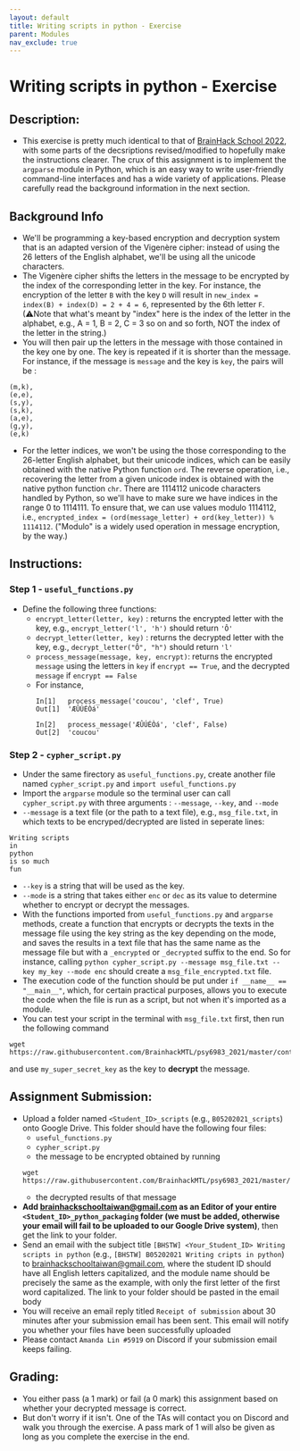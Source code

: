 ```yaml
---
layout: default
title: Writing scripts in python - Exercise
parent: Modules
nav_exclude: true
---
```


# Writing scripts in python - Exercise

## Description:

- This exercise is pretty much identical to that of [BrainHack School 2022](https://school.brainhackmtl.org/modules/python_scripts/), with some parts of the decsriptions revised/modified to hopefully make the instructions clearer. The crux of this assignment is to implement the `argparse` module in Python, which is an easy way to write user-friendly command-line interfaces and has a wide variety of applications. Please carefully read the background information in the next section.

## Background Info
- We'll be programming a key-based encryption and decryption system that is an adapted version of the Vigenère cipher: instead of using the 26 letters of the English alphabet, we'll be using all the unicode characters.
- The Vigenère cipher shifts the letters in the message to be encrypted by the index of the corresponding letter in the key. For instance, the encryption of the letter `B` with the key `D` will result in `new_index = index(B) + index(D) = 2 + 4 = 6`, represented by the 6th letter `F`. (⚠Note that what's meant by "index" here is the index of the letter in the alphabet, e.g., A = 1, B = 2, C = 3 so on and so forth, NOT the index of the letter in the string.)
- You will then pair up the letters in the message with those contained in the key one by one. The key is repeated if it is shorter than the message. For instance, if the message is `message` and the key is `key`, the pairs will be :
```
(m,k),
(e,e),
(s,y),
(s,k),
(a,e),
(g,y),
(e,k)
```
- For the letter indices, we won't be using the those corresponding to the 26-letter English alphabet, but their unicode indices, which can be easily obtained with the native Python function `ord`. The reverse operation, i.e., recovering the letter from a given unicode index is obtained with the native python function `chr`. There are 1114112 unicode characters handled by Python, so we'll have to make sure we have indices in the range 0 to 1114111. To ensure that, we can use values modulo 1114112, i.e., `encrypted_index = (ord(message_letter) + ord(key_letter)) % 1114112`. ("Modulo" is a widely used operation in message encryption, by the way.)

## Instructions:
### Step 1 - `useful_functions.py`
- Define the following three functions:
    + `encrypt_letter(letter, key)` : returns the encrypted letter with the key, e.g., `encrypt_letter('l', 'h')` should return `'Ô'`
    + `decrypt_letter(letter, key)` : returns the decrypted letter with the key, e.g., `decrypt_letter("Ô", "h")` should return `'l'`
    + `process_message(message, key, encrypt)`: returns the encrypted `message` using the letters in `key` if `encrypt == True`, and the decrypted `message` if `encrypt == False`
    + For instance,
      ```
      In[1]   process_message('coucou', 'clef', True)
      Out[1]  'ÆÛÚÉÒá'

      In[2]   process_message('ÆÛÚÉÒá', 'clef', False)
      Out[2]  'coucou'
      ```
      
### Step 2 - `cypher_script.py`
- Under the same firectory as `useful_functions.py`, create another file named `cypher_script.py` and `import useful_functions.py`
- Import the `argparse` module so the terminal user can call `cypher_script.py` with three arguments : `--message`, `--key`, and `--mode`
- `--message` is a text file (or the path to a text file), e.g., `msg_file.txt`, in which texts to be encryped/decrypted are listed in seperate lines:
```
Writing scripts
in
python
is so much
fun
```
- `--key` is a string that will be used as the key.
- `--mode` is a string that takes either `enc` or `dec` as its value to determine whether to encrypt or decrypt the messages.
- With the functions imported from `useful_functions.py` and `argparse` methods, create a function that encrypts or decrypts the texts in the message file using the key string as the key depending on the mode, and saves the results in a text file that has the same name as the message file but with a `_encrypted` or `_decrypted` suffix to the end. So for instance, calling `python cypher_script.py --message msg_file.txt --key my_key --mode enc` should create a `msg_file_encrypted.txt` file.
- The execution code of the function should be put under `if __name__ == "__main__"`, which, for certain practical purposes, allows you to execute the code when the file is run as a script, but not when it's imported as a module.
- You can test your script in the terminal with `msg_file.txt` first, then run the following command
```
wget https://raw.githubusercontent.com/BrainhackMTL/psy6983_2021/master/content/en/modules/python_scripts/message_encrypted.txt
```
and use `my_super_secret_key` as the key to **decrypt** the message.

## Assignment Submission:

- Upload a folder named `<Student_ID>_scripts` (e.g., `B05202021_scripts`) onto Google Drive. This folder should have the following four files:
    + `useful_functions.py`
    + `cypher_script.py`
    + the message to be encrypted obtained by running 
    ```
    wget https://raw.githubusercontent.com/BrainhackMTL/psy6983_2021/master/content/en/modules/python_scripts/message_encrypted.txt
    ```
    + the decrypted results of that message
- **Add brainhackschooltaiwan@gmail.com as an Editor of your entire `<Student_ID>_python_packaging` folder (we must be added, otherwise your email will fail to be uploaded to our Google Drive system)**, then get the link to your folder.
- Send an email with the subject title `[BHSTW] <Your_Student_ID> Writing scripts in python` (e.g., `[BHSTW] B05202021 Writing cripts in python`) to brainhackschooltaiwan@gmail.com, where the student ID should have all English letters capitalized, and the module name should be precisely the same as the example, with only the first letter of the first word capitalized. The link to your folder should be pasted in the email body
- You will receive an email reply titled `Receipt of submission` about 30 minutes after your submission email has been sent. This email will notify you whether your files have been successfully uploaded
- Please contact `Amanda Lin #5919` on Discord if your submission email keeps failing.

## Grading:

- You either pass (a 1 mark) or fail (a 0 mark) this assignment based on whether your decrypted message is correct.
- But don't worry if it isn't. One of the TAs will contact you on Discord and walk you through the exercise. A pass mark of 1 will also be given as long as you complete the exercise in the end.

